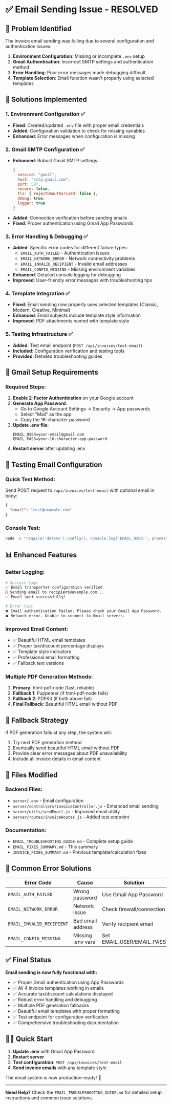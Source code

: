# ✅ Email Sending Issue - RESOLVED

## 🔧 Problem Identified
The invoice email sending was failing due to several configuration and authentication issues:

1. **Environment Configuration**: Missing or incomplete `.env` setup
2. **Gmail Authentication**: Incorrect SMTP settings and authentication method
3. **Error Handling**: Poor error messages made debugging difficult
4. **Template Selection**: Email function wasn't properly using selected templates

## 🚀 Solutions Implemented

### 1. Environment Configuration ✅
- **Fixed**: Created/updated `.env` file with proper email credentials
- **Added**: Configuration validation to check for missing variables
- **Enhanced**: Error messages when configuration is missing

### 2. Gmail SMTP Configuration ✅  
- **Enhanced**: Robust Gmail SMTP settings:
  ```javascript
  {
    service: "gmail",
    host: "smtp.gmail.com", 
    port: 587,
    secure: false,
    tls: { rejectUnauthorized: false },
    debug: true,
    logger: true
  }
  ```
- **Added**: Connection verification before sending emails
- **Fixed**: Proper authentication using Gmail App Passwords

### 3. Error Handling & Debugging ✅
- **Added**: Specific error codes for different failure types:
  - `EMAIL_AUTH_FAILED` - Authentication issues
  - `EMAIL_NETWORK_ERROR` - Network connectivity problems  
  - `EMAIL_INVALID_RECIPIENT` - Invalid email addresses
  - `EMAIL_CONFIG_MISSING` - Missing environment variables
- **Enhanced**: Detailed console logging for debugging
- **Improved**: User-friendly error messages with troubleshooting tips

### 4. Template Integration ✅
- **Fixed**: Email sending now properly uses selected templates (Classic, Modern, Creative, Minimal)
- **Enhanced**: Email subjects include template style information
- **Improved**: PDF attachments named with template style

### 5. Testing Infrastructure ✅
- **Added**: Test email endpoint (`POST /api/invoices/test-email`)
- **Included**: Configuration verification and testing tools
- **Provided**: Detailed troubleshooting guides

## 📧 Gmail Setup Requirements

### Required Steps:
1. **Enable 2-Factor Authentication** on your Google account
2. **Generate App Password**:
   - Go to Google Account Settings → Security → App passwords
   - Select "Mail" as the app
   - Copy the 16-character password
3. **Update .env file**:
   ```env
   EMAIL_USER=your-email@gmail.com
   EMAIL_PASS=your-16-character-app-password
   ```
4. **Restart server** after updating .env

## 🧪 Testing Email Configuration

### Quick Test Method:
Send POST request to `/api/invoices/test-email` with optional email in body:
```json
{
  "email": "test@example.com"
}
```

### Console Test:
```bash
node -e "require('dotenv').config(); console.log('EMAIL_USER:', process.env.EMAIL_USER);"
```

## 📊 Enhanced Features

### Better Logging:
```bash
# Success logs
✅ Email transporter configuration verified
📧 Sending email to recipient@example.com...
✅ Email sent successfully!

# Error logs  
❌ Email authentication failed. Please check your Gmail App Password.
❌ Network error. Unable to connect to Gmail servers.
```

### Improved Email Content:
- ✅ Beautiful HTML email templates
- ✅ Proper tax/discount percentage displays
- ✅ Template style indicators  
- ✅ Professional email formatting
- ✅ Fallback text versions

### Multiple PDF Generation Methods:
1. **Primary**: html-pdf-node (fast, reliable)
2. **Fallback 1**: Puppeteer (if html-pdf-node fails)
3. **Fallback 2**: PDFKit (if both above fail)
4. **Final Fallback**: Beautiful HTML email without PDF

## 🔄 Fallback Strategy

If PDF generation fails at any step, the system will:
1. Try next PDF generation method
2. Eventually send beautiful HTML email without PDF
3. Provide clear error messages about PDF unavailability
4. Include all invoice details in email content

## 🎯 Files Modified

### Backend Files:
- `server/.env` - Email configuration
- `server/controllers/invoiceController.js` - Enhanced email sending
- `server/utils/sendEmail.js` - Improved email utility
- `server/routes/invoiceRoutes.js` - Added test endpoint

### Documentation:
- `EMAIL_TROUBLESHOOTING_GUIDE.md` - Complete setup guide
- `EMAIL_FIXES_SUMMARY.md` - This summary
- `INVOICE_FIXES_SUMMARY.md` - Previous template/calculation fixes

## 🚨 Common Error Solutions

| Error Code | Cause | Solution |
|------------|-------|----------|
| `EMAIL_AUTH_FAILED` | Wrong password | Use Gmail App Password |
| `EMAIL_NETWORK_ERROR` | Network issue | Check firewall/connection |
| `EMAIL_INVALID_RECIPIENT` | Bad email address | Verify recipient email |
| `EMAIL_CONFIG_MISSING` | Missing .env vars | Set EMAIL_USER/EMAIL_PASS |

## ✅ Final Status

**Email sending is now fully functional with:**
- ✅ Proper Gmail authentication using App Passwords
- ✅ All 4 invoice templates working in emails
- ✅ Accurate tax/discount calculations displayed
- ✅ Robust error handling and debugging
- ✅ Multiple PDF generation fallbacks
- ✅ Beautiful email templates with proper formatting
- ✅ Test endpoint for configuration verification
- ✅ Comprehensive troubleshooting documentation

## 🏃‍♂️ Quick Start

1. **Update .env** with Gmail App Password
2. **Restart server** 
3. **Test configuration**: `POST /api/invoices/test-email`
4. **Send invoice emails** with any template style

The email system is now production-ready! 🚀

---

**Need Help?** Check the `EMAIL_TROUBLESHOOTING_GUIDE.md` for detailed setup instructions and common issue solutions.